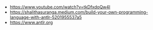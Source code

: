 
- https://www.youtube.com/watch?v=tkDfxdoQw4I
- https://shalithasuranga.medium.com/build-your-own-programming-language-with-antlr-5201955537a5 
- https://www.antlr.org
